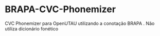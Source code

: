 # BRAPA-CVC-Phonemizer
CVC Phonemizer para OpenUTAU utilizando a conotação BRAPA . Não utiliza dicionário fonético
